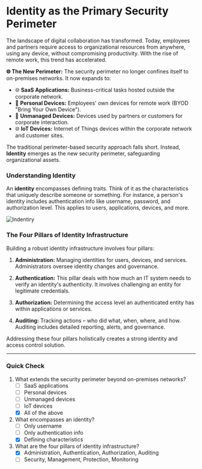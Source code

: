 # Identity as the Primary Security Perimeter

The landscape of digital collaboration has transformed. Today, employees and partners require access to organizational resources from anywhere, using any device, without compromising productivity. With the rise of remote work, this trend has accelerated.

**🌐 The New Perimeter:**
The security perimeter no longer confines itself to on-premises networks. It now expands to:

- 🌐 **SaaS Applications:** Business-critical tasks hosted outside the corporate network.
- 📱 **Personal Devices:** Employees' own devices for remote work (BYOD "Bring Your Own Device").
- 🔌 **Unmanaged Devices:** Devices used by partners or customers for corporate interaction.
- 🌐 **IoT Devices:** Internet of Things devices within the corporate network and customer sites.

The traditional perimeter-based security approach falls short. Instead, **Identity** emerges as the new security perimeter, safeguarding organizational assets.

### Understanding Identity

An **identity** encompasses defining traits. Think of it as the characteristics that uniquely describe someone or something. For instance, a person's identity includes authentication info like username, password, and authorization level. This applies to users, applications, devices, and more.

![Indentiry](https://learn.microsoft.com/en-us/training/wwl-sci/describe-identity-principles-concepts/media/3-identity-new-security-perimeter.png)
### The Four Pillars of Identity Infrastructure

Building a robust identity infrastructure involves four pillars:

1. **Administration:** Managing identities for users, devices, and services. Administrators oversee identity changes and governance.

2. **Authentication:** This pillar deals with how much an IT system needs to verify an identity's authenticity. It involves challenging an entity for legitimate credentials.

3. **Authorization:** Determining the access level an authenticated entity has within applications or services.

4. **Auditing:** Tracking actions – who did what, when, where, and how. Auditing includes detailed reporting, alerts, and governance.

Addressing these four pillars holistically creates a strong identity and access control solution.

---
### Quick Check

1. What extends the security perimeter beyond on-premises networks?
   - [ ] SaaS applications
   - [ ] Personal devices
   - [ ] Unmanaged devices
   - [ ] IoT devices
   - [x] All of the above

2. What encompasses an identity?
   - [ ] Only username
   - [ ] Only authentication info
   - [x] Defining characteristics

3. What are the four pillars of identity infrastructure?
   - [x] Administration, Authentication, Authorization, Auditing
   - [ ] Security, Management, Protection, Monitoring